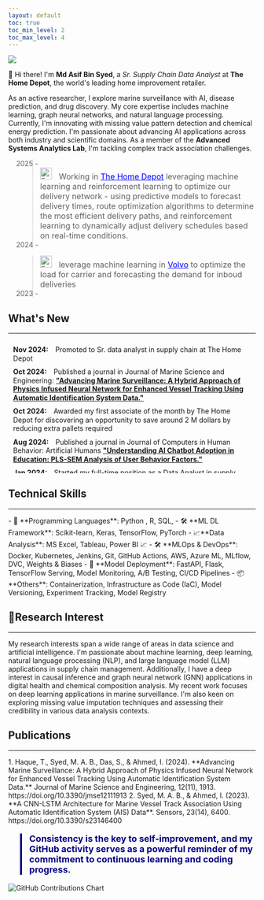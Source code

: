 ```yaml
---
layout: default
toc: true
toc_min_level: 2
toc_max_level: 4
---
```



<img class="profile-picture" src="asif_headshot.webp" >

👋 Hi there! I'm **Md Asif Bin Syed**, a *Sr. Supply Chain Data Analyst* at **The Home Depot**, the world's leading home improvement retailer. 

As an active researcher, I explore marine surveillance with AI, disease prediction, and drug discovery. My core expertise includes machine learning, graph neural networks, and natural language processing. Currently, I'm innovating with missing value pattern detection and chemical energy prediction. I'm passionate about advancing AI applications across both industry and scientific domains. As a member of the **Advanced Systems Analytics Lab**, I'm tackling complex track association challenges.

<blockquote style="margin-left: 3.5em;">
    <div style="display: flex; align-items: left; margin-left: -3.5em;">2025 - </div>
    <img src="the-home-depot.png" alt="Employer 1" style="width: 24px; height: 24px; margin-right: 10px;">
  <font size="3"> Working in <a href="https://www.homedepot.com" style="color: blue;">The Home Depot</a> leveraging machine learning and reinforcement learning to optimize our delivery network - using predictive models to forecast delivery times, route optimization algorithms to determine the most efficient delivery paths, and reinforcement learning to dynamically adjust delivery schedules based on real-time conditions.</font>
 <div style="display: flex; align-items: left; margin-left: -3.5em;">2024 - </div>
</blockquote>

<blockquote style="margin-left: 3.5em;">
    <img src="volvo.svg" alt="Employer 1" style="width: 24px; height: 24px; margin-right: 10px;">
  <font size="3">leverage machine learning in <a href="https://www.homedepot.com" style="color: blue;">Volvo</a>  to optimize the  load for carrier  and forecasting the demand for inboud deliveries</font>
 <div style="display: flex; align-items: left; margin-left: -3.5em;">2023 - </div>
</blockquote>

<main markdown="1">

<h2 id="whats-new">What's New</h2>
<hr>
<div style="max-height: 250px; overflow-y: auto; padding: 10px; line-height: 1.25;">
  <ul style="list-style: none; margin: 0; padding: 0;">
    <li style="margin-bottom: 10px;">
      <span style="font-weight: bold; margin-right: 10px;">Nov 2024:</span>
      <span>Promoted to Sr. data analyst in supply chain at The Home Depot</span>
    </li>
    <li style="margin-bottom: 10px;">
      <span style="font-weight: bold; margin-right: 10px;">Oct 2024:</span>
      <span>Published a journal in Journal of Marine Science and Engineering: 
        <a href="https://www.mdpi.com/2077-1312/12/11/1913"><b>"Advancing Marine Surveillance: A Hybrid Approach of Physics Infused Neural Network for Enhanced Vessel Tracking Using Automatic Identification System Data."</b></a>
      </span>
    </li>
    <li style="margin-bottom: 10px;">
      <span style="font-weight: bold; margin-right: 10px;">Oct 2024:</span>
      <span>Awarded my first associate of the month by The Home Depot for discovering an opportunity to save around 2 M dollars by reducing extra pallets required</span>
    </li>
    <li style="margin-bottom: 10px;">
      <span style="font-weight: bold; margin-right: 10px;">Aug 2024:</span>
      <span>Published a journal in Journal of Computers in Human Behavior: Artificial Humans 
        <a href="https://www.sciencedirect.com/science/article/pii/S2949882124000586"><b>"Understanding AI Chatbot Adoption in Education: PLS-SEM Analysis of User Behavior Factors."</b></a>
      </span>
    </li>
    <li style="margin-bottom: 10px;">
      <span style="font-weight: bold; margin-right: 10px;">Jan 2024:</span>
      <span>Started my full-time position as a Data Analyst in supply chain at The Home Depot</span>
    </li>
    <li style="margin-bottom: 10px;">
      <span style="font-weight: bold; margin-right: 10px;">Dec 2023:</span>
      <span>Presented a paper on 
        <a href="https://ieeexplore.ieee.org/abstract/document/10465079"><b>"Investigation of Polycystic Ovary Syndrome (PCOS) Diagnosis Using Machine Learning Approaches"</b></a> 
        and 
        <a href="https://ieeexplore.ieee.org/abstract/document/10441152"><b>"A Deep Learning Approach for Satellite and Debris Detection: YOLO in Action"</b></a> 
        at the 2023 5th International Conference on Sustainable Technologies for Industry 5.0 (STI).
      </span>
    </li>
    <li style="margin-bottom: 10px;">
      <span style="font-weight: bold; margin-right: 10px;">Dec 2023:</span>
      <span>Presented a paper on 
        <a href="https://ieeexplore.ieee.org/abstract/document/10441258"><b>"Pediatric Bone Age Prediction Using Deep Learning"</b></a> 
        and 
        <a href="https://ieeexplore.ieee.org/abstract/document/10464397"><b>"Federated Learning in Manufacturing: A Systematic Review and Pathway to Industry 5.0"</b></a> 
        at the 2023 26th International Conference on Computer and Information Technology (ICCIT).
      </span>
    </li>
    <li style="margin-bottom: 10px;">
      <span style="font-weight: bold; margin-right: 10px;">Dec 2023:</span>
      <span>Completed my Master’s in Industrial Engineering and submitted my thesis on  
        <a href="https://researchrepository.wvu.edu/cgi/viewcontent.cgi?article=12915&context=etd"><b>"Spatio-Temporal Deep Learning Approaches for Addressing Track Association Problem Using Automatic Identification System (AIS) Data"</b></a>
      </span>
    </li>
    <li style="margin-bottom: 10px;">
      <span style="font-weight: bold; margin-right: 10px;">July 2023:</span>
      <span>Awarded "Idea of the Month" at Volvo Trucks for implementing Power Automate and AI to extract invoice data, saving \$200 K.</span>
    </li>
    <li style="margin-bottom: 10px;">
      <span style="font-weight: bold; margin-right: 10px;">July 2023:</span>
      <span>Published a journal in MDPI Sensors: 
        <a href="https://www.mdpi.com/1424-8220/23/14/6400"><b>"A CNN-LSTM Architecture for Marine Vessel Track Association Using AIS Data."</b></a>
      </span>
    </li>
    <li style="margin-bottom: 10px;">
      <span style="font-weight: bold; margin-right: 10px;">May 2023:</span>
      <span>Finalist in the QCRE Data Challenge for 
        <a href="https://arxiv.org/pdf/2309.13402.pdf"><b>"ML Algorithm Synthesizing Domain Knowledge for Fungal Spore Concentration Prediction."</b></a>
      </span>
    </li>
    <li style="margin-bottom: 10px;">
      <span style="font-weight: bold; margin-right: 10px;">April 2023:</span>
      <span>Submitted a paper to the IISE conference on 
        <a href="https://arxiv.org/abs/2304.01491"><b>"Multi-Model LSTM Architecture for Track Association Using AIS Data."</b></a>
      </span>
    </li>
    <li style="margin-bottom: 10px;">
      <span style="font-weight: bold; margin-right: 10px;">October 2022:</span>
      <span>Chaired a session at the INFORMS Annual Meeting on 
        <a href="https://meetings.informs.org/wordpress/indianapolis2022/"><b>"Advanced Machine Learning."</b></a>
      </span>
    </li>
  </ul>
</div>

<h2 id="technical-skills">Technical Skills</h2>
<hr>
- 🐍 **Programming Languages**: Python , R, SQL,
- 🛠️ **ML DL Framework**: Scikit-learn, Keras, TensorFlow,  PyTorch 
- 📈**Data Analysis**: MS Excel,  Tableau, Power BI 📈
- 🛠️ **MLOps & DevOps**: Docker, Kubernetes, Jenkins, Git, GitHub Actions, AWS, Azure ML, MLflow, DVC, Weights & Biases
- 🚀 **Model Deployment**: FastAPI, Flask, TensorFlow Serving, Model Monitoring, A/B Testing, CI/CD Pipelines
- 📦 **Others**: Containerization, Infrastructure as Code (IaC), Model Versioning, Experiment Tracking, Model Registry


<h2 id="research-interest">🔬Research Interest</h2>
<hr>
My research interests span a wide range of areas in data science and artificial intelligence. I'm passionate about machine learning, deep learning, natural language processing (NLP), and large language model (LLM) applications in supply chain management. Additionally, I have a deep interest in causal inference and graph neural network (GNN) applications in digital health and chemical composition analysis. My recent work focuses on deep learning applications in marine surveillance. I'm also keen on exploring missing value imputation techniques and assessing their credibility in various data analysis contexts.

<h2 id="publications">Publications</h2>
<hr>
1. Haque, T., Syed, M. A. B., Das, S., & Ahmed, I. (2024). **Advancing Marine Surveillance: A Hybrid Approach of Physics Infused Neural Network for Enhanced Vessel Tracking Using Automatic Identification System Data.** Journal of Marine Science and Engineering, 12(11), 1913. https://doi.org/10.3390/jmse12111913
2. Syed, M. A. B., & Ahmed, I. (2023). **A CNN-LSTM Architecture for Marine Vessel Track Association Using Automatic Identification System (AIS) Data**. Sensors, 23(14), 6400. https://doi.org/10.3390/s23146400

<blockquote style="border-left: 4px solid #000080; padding-left: 15px;">
  <p style="font-size: 18px; color: #000080; font-weight: bold;">
    Consistency is the key to self-improvement, and my GitHub activity serves as a powerful reminder of my commitment to continuous learning and coding progress.
  </p>
</blockquote>

<img src="https://ghchart.rshah.org/409ba5/Asifbinsyed" alt="GitHub Contributions Chart" />

</main>


